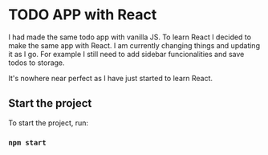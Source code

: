 # TODO APP with React

I had made the same todo app with vanilla JS. To learn React I decided to make the same app with React.
I am currently changing things and updating it as I go.
For example I still need to add sidebar funcionalities and save todos to storage.

It's nowhere near perfect as I have just started to learn React.

## Start the project

To start the project, run:

### `npm start`

